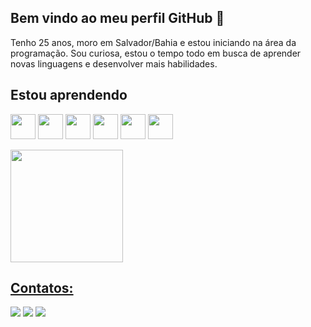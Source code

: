 ## Bem vindo ao meu perfil GitHub 👋

Tenho 25 anos, moro em Salvador/Bahia e estou iniciando na área da programação. Sou curiosa, estou o tempo todo em busca de aprender novas linguagens e desenvolver mais habilidades.

## Estou aprendendo

<img loading="lazy" src="https://cdn.jsdelivr.net/gh/devicons/devicon/icons/git/git-original.svg" width="40" height="40"/> <img loading="lazy" src="https://cdn.jsdelivr.net/gh/devicons/devicon@latest/icons/html5/html5-original-wordmark.svg" width="40" height="40"/> <img loading="lazy" src="https://cdn.jsdelivr.net/gh/devicons/devicon@latest/icons/css3/css3-plain-wordmark.svg" width="40" height="40" /> <img  loading="lazy" src="https://cdn.jsdelivr.net/gh/devicons/devicon@latest/icons/javascript/javascript-plain.svg" width="40" height="40"/> <img loading="lazy" src="https://cdn.jsdelivr.net/gh/devicons/devicon@latest/icons/java/java-plain-wordmark.svg" width="40" height="40"/> <img loading="lazy" src="https://cdn.jsdelivr.net/gh/devicons/devicon@latest/icons/c/c-plain.svg" width="40" height="40"/>
          


<div>
<a href="https://github.com/DanieleAnjos">
<img loading="lazy" height="180em" src="https://github-readme-stats.vercel.app/api/top-langs/?username=DanieleAnjos&layout=compact&langs_count=7&theme=dracula"/>
</div>

## Contatos:

<div>
<a href="https://www.instagram.com/dane.anjos/" target="_blank"><img loading="lazy" src="https://img.shields.io/badge/-Instagram-%23E4405F?style=for-the-badge&logo=instagram&logoColor=white" target="_blank"></a>
<a href = "mailto:daniele.lims02@gmail.com"><img loading="lazy" src="https://img.shields.io/badge/Gmail-D14836?style=for-the-badge&logo=gmail&logoColor=white" target="_blank"></a>
<a href="https://www.linkedin.com/in/daniele-anjos/" target="_blank"><img loading="lazy" src="https://img.shields.io/badge/-LinkedIn-%230077B5?style=for-the-badge&logo=linkedin&logoColor=white" target="_blank"></a>   
</div>

<!---
DanieleAnjos/DanieleAnjos is a ✨ special ✨ repository because its `README.md` (this file) appears on your GitHub profile.
You can click the Preview link to take a look at your changes.
--->
